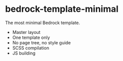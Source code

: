 # bedrock-template-minimal

The most minimal Bedrock template.

* Master layout
* One template only
* No page tree, no style guide
* SCSS compilation
* JS building
